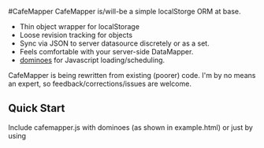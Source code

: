 #CafeMapper
CafeMapper is/will-be a simple localStorge ORM at base. 

- Thin object wrapper for localStorage
- Loose revision tracking for objects
- Sync via JSON to server datasource discretely or as a set. 
- Feels comfortable with your server-side DataMapper.
- [dominoes](http://github.com/jaubourg/dominoes/) for Javascript loading/scheduling.

CafeMapper is being rewritten from existing (poorer) code. I'm by no means an expert, so feedback/corrections/issues are welcome. 

## Quick Start
Include cafemapper.js with dominoes (as shown in example.html) or just by using <script> tags.

To create a new Model, you simply:
    
    var Person = $MODEL("Person");

You can also use the long, namespaced synax:

    var Person = CafeMapper.Model.initAs("Person");

### Creating Stubs
CafeMapper lets you define stubs to populate empty/new objects with, rather than having to set it yourself. You could also define this type of behavior by creating your own CafeMapper.DataObject.initialize method and calling $super().

    var Person = $MODEL("Person", {
       initialize: function($super, data){
          this.name = "John Smith";
          this.zipcode = "20744";
       }
    });

    Person.stub = {name: "John Smith" zipcode: 20744};